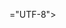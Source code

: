 ="UTF-8">
    <meta name="viewport" content="width=device-width, initial-scale=1.0">
    <title>Nexus BY AHSAN</title>
    <script src="https://cdn.tailwindcss.com"></script>
    <link rel="stylesheet" href="https://cdnjs.cloudflare.com/ajax/libs/font-awesome/6.4.0/css/all.min.css">
    <style>
        @import url('https://fonts.googleapis.com/css2?family=Press+Start+2P&family=Rubik:wght@400;500;700&display=swap');
        
        :root {
            --primary: #6c5ce7;
            --secondary: #a29bfe;
            --accent: #fd79a8;
            --dark: #2d3436;
            --light: #f5f6fa;
        }
        
        body {
            font-family: 'Rubik', sans-serif;
            background-color: #0f0f13;
            color: var(--light);
            overflow-x: hidden;
        }
        
        .pixel-font {
            font-family: 'Press Start 2P', cursive;
        }
        
        .game-card {
            transition: all 0.3s ease;
            transform-style: preserve-3d;
            perspective: 1000px;
        }
        
        .game-card:hover {
            transform: translateY(-10px) scale(1.02);
            box-shadow: 0 20px 25px -5px rgba(124, 58, 237, 0.3), 0 10px 10px -5px rgba(124, 58, 237, 0.1);
        }
        
        .glow-effect {
            position: relative;
        }
        
        .glow-effect::after {
            content: '';
            position: absolute;
            top: 0;
            left: 0;
            right: 0;
            bottom: 0;
            background: radial-gradient(circle at center, rgba(124, 58, 237, 0.4) 0%, transparent 70%);
            z-index: -1;
            opacity: 0;
            transition: opacity 0.3s ease;
        }
        
        .glow-effect:hover::after {
            opacity: 1;
        }
        
        .neon-text {
            text-shadow: 0 0 5px #fff, 0 0 10px #fff, 0 0 15px #a29bfe, 0 0 20px #a29bfe;
        }
        
        .pulse {
            animation: pulse 2s infinite;
        }
        
        @keyframes pulse {
            0% {
                box-shadow: 0 0 0 0 rgba(124, 58, 237, 0.7);
            }
            70% {
                box-shadow: 0 0 0 10px rgba(124, 58, 237, 0);
            }
            100% {
                box-shadow: 0 0 0 0 rgba(124, 58, 237, 0);
            }
        }
        
        .gradient-bg {
            background: linear-gradient(135deg, #6c5ce7 0%, #a29bfe 50%, #fd79a8 100%);
        }
        
        .typewriter {
            overflow: hidden;
            border-right: .15em solid var(--accent);
            white-space: nowrap;
            letter-spacing: .15em;
            animation: typing 3.5s steps(40, end), blink-caret .75s step-end infinite;
        }
        
        @keyframes typing {
            from { width: 0 }
            to { width: 100% }
        }
        
        @keyframes blink-caret {
            from, to { border-color: transparent }
            50% { border-color: var(--accent) }
        }
    </style>
</head>
<body class="min-h-screen">
    <!-- Navigation -->
    <nav class="bg-gray-900 bg-opacity-90 backdrop-blur-md fixed w-full z-50 border-b border-purple-900">
        <div class="max-w-7xl mx-auto px-4 sm:px-6 lg:px-8">
            <div class="flex items-center justify-between h-16">
                <div class="flex items-center">
                    <div class="flex-shrink-0">
                        <span class="text-2xl font-bold text-purple-400 pixel-font">NEXUS BY AHSAN</span>
                    </div>
                    <div class="hidden md:block">
                        <div class="ml-10 flex items-baseline space-x-4">
                            <a href="#" class="text-purple-300 hover:text-white px-3 py-2 rounded-md text-sm font-medium transition-all">Home</a>
                            <a href="#" class="text-gray-300 hover:text-white px-3 py-2 rounded-md text-sm font-medium transition-all">Games</a>
                            <a href="#" class="text-gray-300 hover:text-white px-3 py-2 rounded-md text-sm font-medium transition-all">News</a>
                            <a href="#" class="text-gray-300 hover:text-white px-3 py-2 rounded-md text-sm font-medium transition-all">Forums</a>
                            <a href="#" class="text-gray-300 hover:text-white px-3 py-2 rounded-md text-sm font-medium transition-all">Store</a>
                        </div>
                    </div>
                </div>
                <div class="hidden md:block">
                    <div class="ml-4 flex items-center md:ml-6">
                        <button class="bg-purple-600 hover:bg-purple-700 text-white px-4 py-2 rounded-md text-sm font-medium flex items-center transition-all">
                            <i class="fas fa-gamepad mr-2"></i> Play Now
                        </button>
                    </div>
                </div>
                <div class="-mr-2 flex md:hidden">
                    <button type="button" id="mobile-menu-button" class="inline-flex items-center justify-center p-2 rounded-md text-gray-400 hover:text-white hover:bg-gray-700 focus:outline-none">
                        <span class="sr-only">Open main menu</span>
                        <i class="fas fa-bars"></i>
                    </button>
                </div>
            </div>
        </div>
        
        <!-- Mobile menu -->
        <div class="hidden md:hidden" id="mobile-menu">
            <div class="px-2 pt-2 pb-3 space-y-1 sm:px-3">
                <a href="#" class="text-purple-300 hover:text-white block px-3 py-2 rounded-md text-base font-medium">Home</a>
                <a href="#" class="text-gray-300 hover:text-white block px-3 py-2 rounded-md text-base font-medium">Games</a>
                <a href="#" class="text-gray-300 hover:text-white block px-3 py-2 rounded-md text-base font-medium">News</a>
                <a href="#" class="text-gray-300 hover:text-white block px-3 py-2 rounded-md text-base font-medium">Forums</a>
                <a href="#" class="text-gray-300 hover:text-white block px-3 py-2 rounded-md text-base font-medium">Store</a>
                <a href="#" class="bg-purple-600 hover:bg-purple-700 text-white block px-3 py-2 rounded-md text-base font-medium">Play Now</a>
            </div>
        </div>
    </nav>

    <!-- Hero Section -->
    <section class="relative pt-32 pb-20 md:pt-40 md:pb-28 overflow-hidden">
        <div class="absolute inset-0 z-0">
            <div class="absolute inset-0 bg-gradient-to-b from-purple-900 to-black opacity-90"></div>
            <div class="absolute inset-0 bg-[url('https://images.unsplash.com/photo-1542751375-ad40-3ab599f702a7?ixlib=rb-4.0.3&ixid=M3wxMjA3fDB8MHxwaG90by1wYWdlfHx8fGVufDB8fHx8fA%3D%3D&auto=format&fit=crop&w=2070&q=80')] bg-cover bg-center opacity-20"></div>
        </div>
        <div class="max-w-7xl mx-auto px-4 sm:px-6 lg:px-8 relative z-10">
            <div class="md:grid md:grid-cols-2 md:gap-12 items-center">
                <div class="text-center md:text-left mb-10 md:mb-0">
                    <h1 class="text-4xl md:text-6xl font-bold mb-6 text-white neon-text">
                        <span class="typewriter">Gaming HUB</span>
                    </h1>
                    <p class="text-lg md:text-xl text-gray-300 mb-8 max-w-lg mx-auto md:mx-0">
                        MY FIRST GAMING SITE I M FROM PAKISTAN 
                        HOPE YOU ENJOY
                    </p>
                    <div class="flex flex-col sm:flex-row gap-4 justify-center md:justify-start">
                        <button class="bg-purple-600 hover:bg-purple-700 text-white px-8 py-3 rounded-lg font-medium text-lg flex items-center justify-center transition-all glow-effect">
                            <i class="fas fa-play mr-2"></i> Play Free
                        </button>
                        <button class="bg-gray-800 hover:bg-gray-700 text-white px-8 py-3 rounded-lg font-medium text-lg flex items-center justify-center transition-all border border-purple-500">
                            <i class="fas fa-info-circle mr-2"></i> Learn More
                        </button>
                    </div>
                    <div class="mt-8 flex justify-center md:justify-start space-x-6">
                        <div class="flex items-center">
                            <i class="fas fa-users text-purple-400 mr-2"></i>
                            <span class="text-gray-300">ONLY PRO PLAYERS</span>
                        </div>
                        <div class="flex items-center">
                            <i class="fas fa-trophy text-yellow-400 mr-2"></i>
                            <span class="text-gray-300">TOURNAMENTS SOON..</span>
                        </div>
                    </div>
                </div>
                <div class="relative">
                    <div class="relative max-w-md mx-auto">
                        <div class="absolute -top-6 -left-6 w-full h-full rounded-xl border-2 border-purple-400"></div>
                        <img src="https://images.unsplash.com/photo-1598550476439-6847785fcea6?ixlib=rb-4.0.3&ixid=M3wxMjA3fDB8MHxwaG90by1wYWdlfHx8fGVufDB8fHx8fA%3D%3D&auto=format&fit=crop&w=2070&q=80" alt="Gaming" class="rounded-xl relative z-10 shadow-2xl">
                        <div class="absolute -bottom-4 -right-4 bg-purple-600 text-white px-4 py-2 rounded-lg font-bold flex items-center">
                            <i class="fas fa-star mr-2"></i> New Update!
                        </div>
                    </div>
                </div>
            </div>
        </div>
    </section>

    <!-- Featured Games -->
    <section class="py-16 bg-gray-900">
        <div class="max-w-7xl mx-auto px-4 sm:px-6 lg:px-8">
            <div class="text-center mb-16">
                <h2 class="text-3xl md:text-4xl font-bold text-white mb-4">Featured Games</h2>
                <div class="w-20 h-1 bg-purple-500 mx-auto mb-4"></div>
                <p class="text-gray-400 max-w-2xl mx-auto">Discover the hottest games in our collection. Updated weekly with new titles.</p>
            </div>
            
            <div class="grid grid-cols-1 sm:grid-cols-2 lg:grid-cols-3 gap-8">
                <!-- Game Card 1 -->
                <div class="game-card bg-gray-800 rounded-xl overflow-hidden shadow-lg hover:shadow-purple-500/20 transition-all duration-300">
                    <div class="relative">
                        <img src="https://images.unsplash.com/photo-1542751375-ad40-3ab599f702a7?ixlib=rb-4.0.3&ixid=M3wxMjA3fDB8MHxwaG90by1wYWdlfHx8fGVufDB8fHx8fA%3D%3D&auto=format&fit=crop&w=2070&q=80" alt="Game 1" class="w-full h-48 object-cover">
                        <div class="absolute top-4 right-4 bg-purple-600 text-white text-xs font-bold px-2 py-1 rounded">
                            -20%
                        </div>
                    </div>
                    <div class="p-6">
                        <div class="flex justify-between items-start mb-2">
                            <h3 class="text-xl font-bold text-white">Cyberverse Legends</h3>
                            <div class="flex items-center">
                                <i class="fas fa-star text-yellow-400 mr-1"></i>
                                <span class="text-gray-300">4.8</span>
                            </div>
                        </div>
                        <p class="text-gray-400 text-sm mb-4">Open-world RPG with stunning visuals and immersive gameplay.</p>
                        <div class="flex justify-between items-center">
                            <div>
                                <span class="text-purple-400 font-bold">$39.99</span>
                                <span class="text-gray-500 line-through text-sm ml-2">$49.99</span>
                            </div>
                            <button class="bg-purple-600 hover:bg-purple-700 text-white px-4 py-2 rounded text-sm font-medium transition-all">
                                Add to Cart
                            </button>
                        </div>
                    </div>
                </div>
                
                <!-- Game Card 2 -->
                <div class="game-card bg-gray-800 rounded-xl overflow-hidden shadow-lg hover:shadow-purple-500/20 transition-all duration-300">
                    <div class="relative">
                        <img src="https://images.unsplash.com/photo-1551103782-8ab07afd45c1?ixlib=rb-4.0.3&ixid=M3wxMjA3fDB8MHxwaG90by1wYWdlfHx8fGVufDB8fHx8fA%3D%3D&auto=format&fit=crop&w=2070&q=80" alt="Game 2" class="w-full h-48 object-cover">
                        <div class="absolute top-4 right-4 bg-green-600 text-white text-xs font-bold px-2 py-1 rounded">
                            Free
                        </div>
                    </div>
                    <div class="p-6">
                        <div class="flex justify-between items-start mb-2">
                            <h3 class="text-xl font-bold text-white">Battle Royale X</h3>
                            <div class="flex items-center">
                                <i class="fas fa-star text-yellow-400 mr-1"></i>
                                <span class="text-gray-300">4.5</span>
                            </div>
                        </div>
                        <p class="text-gray-400 text-sm mb-4">The ultimate battle royale experience with 100 players.</p>
                        <div class="flex justify-between items-center">
                            <div>
                                <span class="text-green-400 font-bold">FREE</span>
                            </div>
                            <button class="bg-purple-600 hover:bg-purple-700 text-white px-4 py-2 rounded text-sm font-medium transition-all">
                                Download
                            </button>
                        </div>
                    </div>
                </div>
                
                <!-- Game Card 3 -->
                <div class="game-card bg-gray-800 rounded-xl overflow-hidden shadow-lg hover:shadow-purple-500/20 transition-all duration-300">
                    <div class="relative">
                        <img src="https://images.unsplash.com/photo-1542281286-9e0a16bb7366?ixlib=rb-4.0.3&ixid=M3wxMjA3fDB8MHxwaG90by1wYWdlfHx8fGVufDB8fHx8fA%3D%3D&auto=format&fit=crop&w=2070&q=80" alt="Game 3" class="w-full h-48 object-cover">
                        <div class="absolute top-4 right-4 bg-red-600 text-white text-xs font-bold px-2 py-1 rounded">
                            New
                        </div>
                    </div>
                    <div class="p-6">
                        <div class="flex justify-between items-start mb-2">
                            <h3 class="text-xl font-bold text-white">Space Odyssey</h3>
                            <div class="flex items-center">
                                <i class="fas fa-star text-yellow-400 mr-1"></i>
                                <span class="text-gray-300">4.9</span>
                            </div>
                        </div>
                        <p class="text-gray-400 text-sm mb-4">Explore the universe in this epic space adventure.</p>
                        <div class="flex justify-between items-center">
                            <div>
                                <span class="text-purple-400 font-bold">$59.99</span>
                            </div>
                            <button class="bg-purple-600 hover:bg-purple-700 text-white px-4 py-2 rounded text-sm font-medium transition-all">
                                Pre-order
                            </button>
                        </div>
                    </div>
                </div>
            </div>
            
            <div class="text-center mt-12">
                <button class="border-2 border-purple-500 text-purple-400 hover:bg-purple-500 hover:text-white px-8 py-3 rounded-lg font-medium transition-all">
                    View All Games
                </button>
            </div>
        </div>
    </section>

    <!-- Game Stats -->
    <section class="py-16 bg-gradient-to-b from-gray-900 to-gray-800">
        <div class="max-w-7xl mx-auto px-4 sm:px-6 lg:px-8">
            <div class="grid grid-cols-1 md:grid-cols-4 gap-8 text-center">
                <div class="bg-gray-800 bg-opacity-50 rounded-xl p-8 border border-purple-900 hover:border-purple-500 transition-all">
                    <div class="text-5xl font-bold text-purple-400 mb-2">0</div>
                    <div class="text-gray-300">Active Players</div>
                    <div class="mt-4">
                        <i class="fas fa-users text-3xl text-purple-400 opacity-70"></i>
                    </div>
                </div>
                <div class="bg-gray-800 bg-opacity-50 rounded-xl p-8 border border-purple-900 hover:border-purple-500 transition-all">
                    <div class="text-5xl font-bold text-purple-400 mb-2"> SOON</div>
                    <div class="text-gray-300">Tournaments</div>
                    <div class="mt-4">
                        <i class="fas fa-trophy text-3xl text-purple-400 opacity-70"></i>
                    </div>
                </div>
                <div class="bg-gray-800 bg-opacity-50 rounded-xl p-8 border border-purple-900 hover:border-purple-500 transition-all">
                    <div class="text-5xl font-bold text-purple-400 mb-2">24/7</div>
                    <div class="text-gray-300">Support</div>
                    <div class="mt-4">
                        <i class="fas fa-headset text-3xl text-purple-400 opacity-70"></i>
                    </div>
                </div>
                <div class="bg-gray-800 bg-opacity-50 rounded-xl p-8 border border-purple-900 hover:border-purple-500 transition-all">
                    <div class="text-5xl font-bold text-purple-400 mb-2">100+</div>
                    <div class="text-gray-300">Games Available</div>
                    <div class="mt-4">
                        <i class="fas fa-gamepad text-3xl text-purple-400 opacity-70"></i>
                    </div>
                </div>
            </div>
        </div>
    </section>

    <!-- Upcoming Events -->
    <section class="py-16 bg-gray-900">
        <div class="max-w-7xl mx-auto px-4 sm:px-6 lg:px-8">
            <div class="text-center mb-16">
                <h2 class="text-3xl md:text-4xl font-bold text-white mb-4">Upcoming Events</h2>
                <div class="w-20 h-1 bg-purple-500 mx-auto mb-4"></div>
                <p class="text-gray-400 max-w-2xl mx-auto">Join our exciting tournaments and events with amazing prizes.</p>
            </div>
            
            <div class="grid grid-cols-1 lg:grid-cols-2 gap-8">
                <!-- Event 1 -->
                <div class="game-card bg-gray-800 rounded-xl overflow-hidden shadow-lg hover:shadow-purple-500/20 transition-all duration-300 flex flex-col md:flex-row">
                    <div class="md:w-1/3 relative">
                        <img src="https://images.unsplash.com/photo-1543489822-c49534f4ad5a?ixlib=rb-4.0.3&ixid=M3wxMjA3fDB8MHxwaG90by1wYWdlfHx8fGVufDB8fHx8fA%3D%3D&auto=format&fit=crop&w=2070&q=80" alt="Event 1" class="w-full h-full object-cover">
                        <div class="absolute bottom-0 left-0 right-0 bg-gradient-to-t from-black to-transparent p-4">
                            <div class="text-white font-bold">June 15, 2026</div>
                        </div>
                    </div>
                    <div class="md:w-2/3 p-6">
                        <div class="flex justify-between items-start mb-2">
                            <h3 class="text-xl font-bold text-white">Global Championship</h3>
                            <div class="bg-purple-600 text-white text-xs font-bold px-2 py-1 rounded">
                                $50K Prize
                            </div>
                        </div>
                        <p class="text-gray-400 text-sm mb-4">The biggest tournament of the year with players from all over the world competing for the championship title.</p>
                        <div class="flex flex-wrap gap-2 mb-4">
                            <span class="bg-gray-700 text-gray-300 text-xs px-2 py-1 rounded">PC</span>
                            <span class="bg-gray-700 text-gray-300 text-xs px-2 py-1 rounded">PS5</span>
                            <span class="bg-gray-700 text-gray-300 text-xs px-2 py-1 rounded">XBOX</span>
                        </div>
                        <div class="flex justify-between items-center">
                            <div class="flex items-center">
                                <i class="fas fa-users text-purple-400 mr-2"></i>
                                <span class="text-gray-300 text-sm">128 teams registered</span>
                            </div>
                            <button class="bg-purple-600 hover:bg-purple-700 text-white px-4 py-2 rounded text-sm font-medium transition-all">
                                Register Now
                            </button>
                        </div>
                    </div>
                </div>
                
                <!-- Event 2 -->
                <div class="game-card bg-gray-800 rounded-xl overflow-hidden shadow-lg hover:shadow-purple-500/20 transition-all duration-300 flex flex-col md:flex-row">
                    <div class="md:w-1/3 relative">
                        <img src="https://images.unsplash.com/photo-1511512578047-dba367496ab6?ixlib=rb-4.0.3&ixid=M3wxMjA3fDB8MHxwaG90by1wYWdlfHx8fGVufDB8fHx8fA%3D%3D&auto=format&fit=crop&w=2070&q=80" alt="Event 2" class="w-full h-full object-cover">
                        <div class="absolute bottom-0 left-0 right-0 bg-gradient-to-t from-black to-transparent p-4">
                            <div class="text-white font-bold">July 8, 2026</div>
                        </div>
                    </div>
                    <div class="md:w-2/3 p-6">
                        <div class="flex justify-between items-start mb-2">
                            <h3 class="text-xl font-bold text-white">Summer Showdown</h3>
                            <div class="bg-yellow-600 text-white text-xs font-bold px-2 py-1 rounded">
                                $25K Prize
                            </div>
                        </div>
                        <p class="text-gray-400 text-sm mb-4">A special summer edition of our popular tournament series with new maps and gameplay modes.</p>
                        <div class="flex flex-wrap gap-2 mb-4">
                            <span class="bg-gray-700 text-gray-300 text-xs px-2 py-1 rounded">PC</span>
                            <span class="bg-gray-700 text-gray-300 text-xs px-2 py-1 rounded">Mobile</span>
                        </div>
                        <div class="flex justify-between items-center">
                            <div class="flex items-center">
                                <i class="fas fa-users text-purple-400 mr-2"></i>
                                <span class="text-gray-300 text-sm">64 teams registered</span>
                            </div>
                            <button class="bg-purple-600 hover:bg-purple-700 text-white px-4 py-2 rounded text-sm font-medium transition-all">
                                Register Now
                            </button>
                        </div>
                    </div>
                </div>
            </div>
        </div>
    </section>

    <!-- Newsletter -->
    <section class="py-16 gradient-bg">
        <div class="max-w-4xl mx-auto px-4 sm:px-6 lg:px-8 text-center">
            <h2 class="text-3xl md:text-4xl font-bold text-white mb-6">Stay Updated</h2>
            <p class="text-purple-100 mb-8">Sign up for the latest game releases, updates, and exclusive offers.</p>
            
            <div class="max-w-md mx-auto flex">
                <input type="email" placeholder="Your email address" class="flex-grow px-4 py-3 rounded-l-lg focus:outline-none focus:ring-2 focus:ring-purple-300 text-gray-900">
                <button class="bg-purple-900 hover:bg-purple-800 text-white px-6 py-3 rounded-r-lg font-medium transition-all">
                    SIGN UP 
                </button>
            </div>
            
            <div class="mt-6 flex justify-center space-x-6">
                <a href="#" class="text-white hover:text-purple-200 transition-all">
                    <i class="fab fa-twitter text-2xl"></i>
                </a>
                <a href="#" class="text-white hover:text-purple-200 transition-all">
                    <i class="fab fa-discord text-2xl"></i>
                </a>
                <a href="#" class="text-white hover:text-purple-200 transition-all">
                    <i class="fab fa-instagram text-2xl"></i>
                </a>
                <a href="#" class="text-white hover:text-purple-200 transition-all">
                    <i class="fab fa-youtube text-2xl"></i>
                </a>
            </div>
        </div>
    </section>

    <!-- Footer -->
    <footer class="bg-gray-900 pt-16 pb-8">
        <div class="max-w-7xl mx-auto px-4 sm:px-6 lg:px-8">
            <div class="grid grid-cols-1 md:grid-cols-4 gap-8 mb-12">
                <div>
                    <h3 class="text-xl font-bold text-white mb-4">Nexus Gaming</h3>
                    <p class="text-gray-400 mb-4">The ultimate gaming platform for competitive and casual players alike.</p>
                    <div class="flex space-x-4">
                        <a href="#" class="text-gray-400 hover:text-white transition-all">
                            <i class="fab fa-facebook-f"></i>
                        </a>
                        <a href="#" class="text-gray-400 hover:text-white transition-all">
                            <i class="fab fa-twitter"></i>
                        </a>
                        <a href="#" class="text-gray-400 hover:text-white transition-all">
                            <i class="fab fa-instagram"></i>
                        </a>
                        <a href="#" class="text-gray-400 hover:text-white transition-all">
                            <i class="fab fa-discord"></i>
                        </a>
                    </div>
                </div>
                <div>
                    <h4 class="text-lg font-semibold text-white mb-4">Quick Links</h4>
                    <ul class="space-y-2">
                        <li><a href="#" class="text-gray-400 hover:text-white transition-all">Home</a></li>
                        <li><a href="#" class="text-gray-400 hover:text-white transition-all">Games</a></li>
                        <li><a href="#" class="text-gray-400 hover:text-white transition-all">Tournaments</a></li>
                        <li><a href="#" class="text-gray-400 hover:text-white transition-all">News</a></li>
                        <li><a href="#" class="text-gray-400 hover:text-white transition-all">Support</a></li>
                    </ul>
                </div>
                <div>
                    <h4 class="text-lg font-semibold text-white mb-4">Legal</h4>
                    <ul class="space-y-2">
                        <li><a href="#" class="text-gray-400 hover:text-white transition-all">Terms of Service</a></li>
                        <li><a href="#" class="text-gray-400 hover:text-white transition-all">Privacy Policy</a></li>
                        <li><a href="#" class="text-gray-400 hover:text-white transition-all">Cookie Policy</a></li>
                        <li><a href="#" class="text-gray-400 hover:text-white transition-all">Refund Policy</a></li>
                    </ul>
                </div>
                <div>
                    <h4 class="text-lg font-semibold text-white mb-4">Contact Us</h4>
                    <ul class="space-y-2">
                        <li class="flex items-center text-gray-400">
 <i class="fas fa-envelope mr-2"></i> ahsan.waqas026@gmail.com
                        </li>
                        <li class="flex items-center text-gray-400">
         <i class="fas fa-phone-alt mr-2"></i> 03334476880
          </li>
                        <li class="flex items-center text-gray-400">
   <i class="fas fa-map-marker-alt mr-2"></i> joisha road sandha street#4 house#4
                        </li>
                    </ul>
                </div>
            </div>
            <div class="border-t border-gray-800 pt-8">
                <p class="text-gray-400 text-center">© 2022 Nexus Gaming. All rights reserved to AHSANN .</p>
            </div>
        </div>
    </footer>

    <script>
        // Mobile menu toggle
        document.getElementById('mobile-menu-button').addEventListener('click', function() {
            const menu = document.getElementById('mobile-menu');
            menu.classList.toggle('hidden');
        });

        // Game card hover effect
        const gameCards = document.querySelectorAll('.game-card');
        gameCards.forEach(card => {
            card.addEventListener('mouseenter', function() {
                this.classList.add('shadow-lg');
            });
            card.addEventListener('mouseleave', function() {
                this.classList.remove('shadow-lg');
            });
        });

        // Countdown timer for events (example)
        function updateCountdown() {
            const now = new Date();
            const eventDate = new Date('2023-06-15T00:00:00');
            const diff = eventDate - now;
            
            const days = Math.floor(diff / (1000 * 60 * 60 * 24));
            const hours = Math.floor((diff % (1000 * 60 * 60 * 24)) / (1000 * 60 * 60));
            const minutes = Math.floor((diff % (1000 * 60 * 60)) / (1000 * 60));
            const seconds = Math.floor((diff % (1000 * 60)) / 1000);
            
            // You would display this in your countdown element
            console.log(`${days}d ${hours}h ${minutes}m ${seconds}s`);
        }
        
        setInterval(updateCountdown, 1000);
    </script>
</body>
</html>
